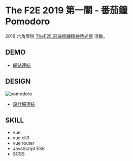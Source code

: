 # The F2E 2019 第一關 - 番茄鐘 Pomodoro

2019 六角學院 [TheF2E 前端修練精神時光屋](https://challenge.thef2e.com/) 活動。

## DEMO

- [網站連結](https://waveciou.github.io/vue-pomodoro/dist/)

## DESIGN

![pomodoro](https://waveciou.github.io/vue-pomodoro/design.jpg "pomodoro")

- [設計稿連結](https://challenge.thef2e.com/user/2871?schedule=2490#works-2490)

## SKILL

- vue
- vue cli3
- vue router
- JavaScript ES6
- SCSS
